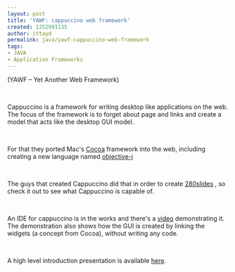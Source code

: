 ```yaml
---
layout: post
title: 'YAWF: cappuccino web framework'
created: 1252991135
author: ittayd
permalink: java/yawf-cappuccino-web-framework
tags:
- JAVA
- Application Frameworks
---
```

<p>
<meta content="text/html; charset=utf-8" http-equiv="CONTENT-TYPE">
<title></title>
<meta content="OpenOffice.org 3.1  (Linux)" name="GENERATOR"> 	<style type="text/css">
	<!--
		@page { margin: 0.79in }
		P { margin-bottom: 0.08in }
		A:link { so-language: zxx }
	-->
	</style>   </meta>
</meta>
</p>
<p style="margin-bottom: 0in;">(YAWF &ndash; Yet Another Web Framework)</p>
<p style="margin-bottom: 0in;">&nbsp;</p>
<p style="margin-bottom: 0in;">Cappuccino is a framework for writing desktop like applications on the web. The focus of the framework is to forget about page and links and create a model that acts like the desktop GUI model.</p>
<p style="margin-bottom: 0in;">&nbsp;</p>
<p style="margin-bottom: 0in;">For that they ported Mac's <a href="http://developer.apple.com/cocoa">Cocoa</a> framework into the web, including creating a new language named <a href="http://objective-j.org/">objective-j</a></p>
<p style="margin-bottom: 0in;">&nbsp;</p>
<p style="margin-bottom: 0in;">The guys that created Cappuccino did that in order to create <a href="http://280slides.com/Editor/">280slides</a> , so check it out to see what Cappuccino is capable of.</p>
<p style="margin-bottom: 0in;">&nbsp;</p>
<p style="margin-bottom: 0in;">An IDE for cappuccino is in the works and there's a <a href="http://280atlas.com/">video</a> demonstrating it. The demonstration also shows how the GUI is created by linking the widgets (a concept from Cocoa), without writing any code.</p>
<p style="margin-bottom: 0in;">&nbsp;</p>
<p style="margin-bottom: 0in;">A high level introduction presentation is available <a href="http://www.infoq.com/presentations/tomalsky-cappuccino">here</a>.</p>
<p>&nbsp;</p>
